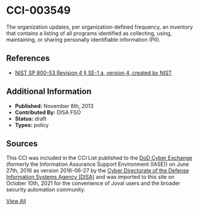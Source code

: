 # CCI-003549

The organization updates, per organization-defined frequency, an inventory that contains a listing of all programs identified as collecting, using, maintaining, or sharing personally identifiable information (PII).

## References ##

* [NIST SP 800-53 Revision 4 § SE-1 a, version 4, created by NIST](http://csrc.nist.gov/publications/PubsSPs.html)


## Additional Information ##

* **Published:** November 8th, 2013
* **Contributed By:** DISA FSO
* **Status:** draft
* **Types:** policy

## Sources ##

This CCI was included in the CCI List published to the [DoD Cyber Exchange](https://public.cyber.mil/stigs/cci/)
(formerly the Information Assurance Support Environment (IASE)) on June 27th, 2016 as version
2016-06-27 by the [Cyber Directorate of the Defense Information Systems Agency (DISA)](https://public.cyber.mil/about-cyber/)
and was imported to this site on October 10th, 2021 for the convenience of Joval users and the broader
security automation community.

[View All](../README.md)
